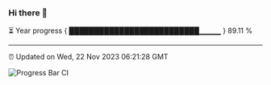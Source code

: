 ### Hi there 👋

⏳ Year progress { ██████████████████████████▁▁▁▁ } 89.11 %

---

⏰ Updated on Wed, 22 Nov 2023 06:21:28 GMT

![Progress Bar CI](https://github.com/liununu/liununu/workflows/Progress%20Bar%20CI/badge.svg)
